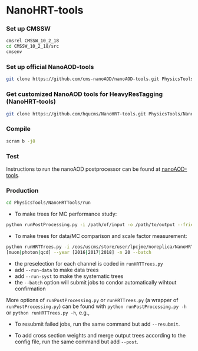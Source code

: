 # NanoHRT-tools

### Set up CMSSW

```bash
cmsrel CMSSW_10_2_18
cd CMSSW_10_2_18/src
cmsenv
```

### Set up official NanoAOD-tools

```bash
git clone https://github.com/cms-nanoAOD/nanoAOD-tools.git PhysicsTools/NanoAODTools
```

### Get customized NanoAOD tools for HeavyResTagging (NanoHRT-tools)

```bash
git clone https://github.com/hqucms/NanoHRT-tools.git PhysicsTools/NanoHRTTools
```

### Compile

```bash
scram b -j8
```

### Test

Instructions to run the nanoAOD postprocessor can be found at [nanoAOD-tools](https://github.com/cms-nanoAOD/nanoAOD-tools#nanoaod-tools). 

### Production

```bash
cd PhysicsTools/NanoHRTTools/run
```

 - To make trees for MC performance study:

```bash
python runPostProcessing.py -i /path/of/input -o /path/to/output --friend -I PhysicsTools.NanoHRTTools.producers.hrtMCTreeProducer hrtMCTree
```

 - To make trees for data/MC comparison and scale factor measurement:

```bash
python runHRTTrees.py -i /eos/uscms/store/user/lpcjme/noreplica/NanoHRT/path/to/input -o /path/to/output --channel 
[muon|photon|qcd] --year [2016|2017|2018] -n 20 --batch
```

  - the preselection for each channel is coded in `runHRTTrees.py`
  - add `--run-data` to make data trees
  - add `--run-syst` to make the systematic trees
  - the `--batch` option will submit jobs to condor automatically wihtout confirmation
     
More options of `runPostProcessing.py` or `runHRTTrees.py` (a wrapper of `runPostProcessing.py`) can be found with `python runPostProcessing.py -h` or `python runHRTTrees.py -h`, e.g.,

 - To resubmit failed jobs, run the same command but add `--resubmit`.

 - To add cross section weights and merge output trees according to the config file, run the same command but add `--post`.

